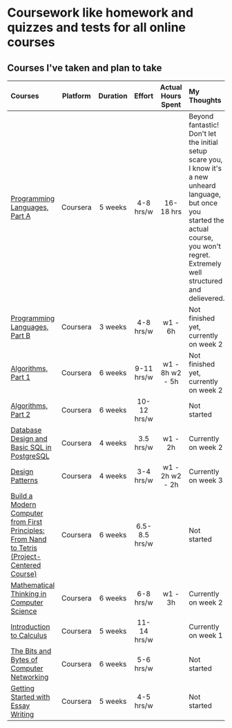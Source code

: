 # Coursework like homework and quizzes and tests for all online courses

## Courses I've taken and plan to take


Courses | Platform | Duration | Effort | Actual Hours Spent | My Thoughts
:-- | :--: | :--: | :--: | :--: | :--
[Programming Languages, Part A](https://www.coursera.org/learn/programming-languages) | Coursera | 5 weeks | 4-8 hrs/w | 16-18 hrs | Beyond fantastic! Don't let the initial setup scare you, I know it's a new unheard language, but once you started the actual course, you won't regret. Extremely well structured and delievered.
[Programming Languages, Part B](https://www.coursera.org/learn/programming-languages-part-b) | Coursera | 3 weeks | 4-8 hrs/w | w1 - 6h | Not finished yet, currently on week 2
[Algorithms, Part 1](https://www.coursera.org/learn/algorithms-part1) | Coursera | 6 weeks | 9-11 hrs/w | w1 - 8h w2 - 5h | Not finished yet, currently on week 2
[Algorithms, Part 2](https://www.coursera.org/learn/algorithms-part2) | Coursera | 6 weeks | 10-12 hrs/w | | Not started
[Database Design and Basic SQL in PostgreSQL](https://www.coursera.org/learn/database-design-postgresql) | Coursera | 4 weeks | 3.5 hrs/w | w1 - 2h | Currently on week 2
[Design Patterns](https://www.coursera.org/learn/design-patterns) | Coursera | 4 weeks | 3-4 hrs/w | w1 - 2h w2 - 2h | Currently on week 3
[Build a Modern Computer from First Principles: From Nand to Tetris (Project-Centered Course)](https://www.coursera.org/learn/build-a-computer) | Coursera | 6 weeks | 6.5-8.5 hrs/w | | Not started
[Mathematical Thinking in Computer Science](https://www.coursera.org/learn/what-is-a-proof) | Coursera | 6 weeks | 6-8 hrs/w | w1 - 3h | Currently on week 2
[Introduction to Calculus](https://www.coursera.org/learn/introduction-to-calculus) | Coursera | 5 weeks | 11-14 hrs/w | | Currently on week 1
[The Bits and Bytes of Computer Networking](https://www.coursera.org/learn/computer-networking) | Coursera | 6 weeks | 5-6 hrs/w | | Not started
[Getting Started with Essay Writing](https://www.coursera.org/learn/getting-started-with-essay-writing) | Coursera | 5 weeks | 4-5 hrs/w | | Not started

